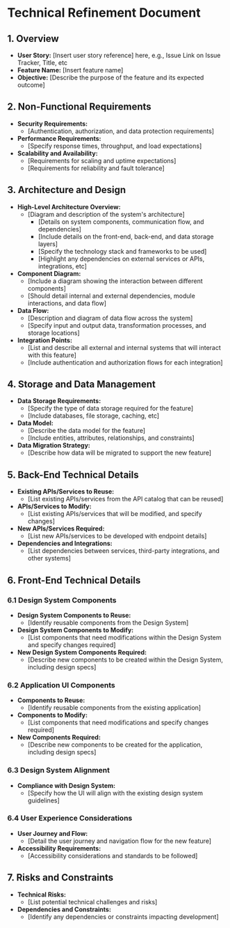 # Technical Refinement Document

## 1. Overview

- **User Story:** [Insert user story reference] here, e.g., Issue Link on Issue Tracker, Title, etc
- **Feature Name:** [Insert feature name]
- **Objective:** [Describe the purpose of the feature and its expected outcome]

## 2. Non-Functional Requirements

- **Security Requirements:**
  - [Authentication, authorization, and data protection requirements]
- **Performance Requirements:**
  - [Specify response times, throughput, and load expectations]
- **Scalability and Availability:**
  - [Requirements for scaling and uptime expectations]
  - [Requirements for reliability and fault tolerance]

## 3. Architecture and Design

- **High-Level Architecture Overview:**
  - [Diagram and description of the system's architecture]
    - [Details on system components, communication flow, and dependencies]
    - [Include details on the front-end, back-end, and data storage layers]
    - [Specify the technology stack and frameworks to be used]
    - [Highlight any dependencies on external services or APIs, integrations, etc]
- **Component Diagram:**
  - [Include a diagram showing the interaction between different components]
  - [Should detail internal and external dependencies, module interactions, and data flow]
- **Data Flow:**
  - [Description and diagram of data flow across the system]
  - [Specify input and output data, transformation processes, and storage locations]
- **Integration Points:**
  - [List and describe all external and internal systems that will interact with this feature]
  - [Include authentication and authorization flows for each integration]

## 4. Storage and Data Management

- **Data Storage Requirements:**
  - [Specify the type of data storage required for the feature]
  - [Include databases, file storage, caching, etc]
- **Data Model:**
  - [Describe the data model for the feature]
  - [Include entities, attributes, relationships, and constraints]
- **Data Migration Strategy:**
  - [Describe how data will be migrated to support the new feature]

## 5. Back-End Technical Details

- **Existing APIs/Services to Reuse:**
  - [List existing APIs/services from the API catalog that can be reused]
- **APIs/Services to Modify:**
  - [List existing APIs/services that will be modified, and specify changes]
- **New APIs/Services Required:**
  - [List new APIs/services to be developed with endpoint details]
- **Dependencies and Integrations:**
  - [List dependencies between services, third-party integrations, and other systems]

## 6. Front-End Technical Details

### 6.1 Design System Components

- **Design System Components to Reuse:**
  - [Identify reusable components from the Design System]
- **Design System Components to Modify:**
  - [List components that need modifications within the Design System and specify changes required]
- **New Design System Components Required:**
  - [Describe new components to be created within the Design System, including design specs]

### 6.2 Application UI Components

- **Components to Reuse:**
  - [Identify reusable components from the existing application]
- **Components to Modify:**
  - [List components that need modifications and specify changes required]
- **New Components Required:**
  - [Describe new components to be created for the application, including design specs]

### 6.3 Design System Alignment

- **Compliance with Design System:**
  - [Specify how the UI will align with the existing design system guidelines]

### 6.4 User Experience Considerations

- **User Journey and Flow:**
  - [Detail the user journey and navigation flow for the new feature]
- **Accessibility Requirements:**
  - [Accessibility considerations and standards to be followed]

## 7. Risks and Constraints

- **Technical Risks:**
  - [List potential technical challenges and risks]
- **Dependencies and Constraints:**
  - [Identify any dependencies or constraints impacting development]
